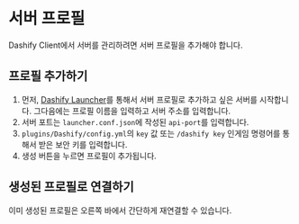 # 서버 프로필

Dashify Client에서 서버를 관리하려면 서버 프로필을 추가해야 합니다.

## 프로필 추가하기

1. 먼저, [Dashify Launcher](/docs/usage/launcher/getting-started#런처-실행하기)를 통해서 서버 프로필로 추가하고 싶은 서버를 시작합니다. 그다음에는 프로필 이름을 입력하고 서버 주소를 입력합니다.
2. 서버 포트는 `launcher.conf.json`에 작성된 `api-port`를 입력합니다.
3. `plugins/Dashify/config.yml`의 `key` 값 또는 `/dashify key` 인게임 명령어를 통해서 받은 보안 키를 입력합니다.
4. 생성 버튼을 누르면 프로필이 추가됩니다.

## 생성된 프로필로 연결하기

이미 생성된 프로필은 오른쪽 바에서 간단하게 재연결할 수 있습니다.